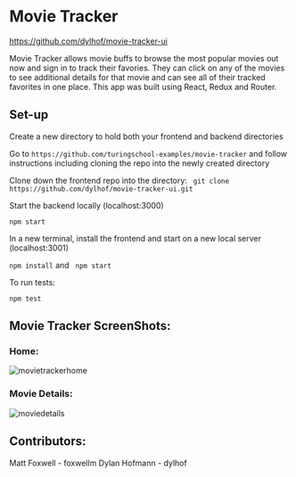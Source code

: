 # Movie Tracker

https://github.com/dylhof/movie-tracker-ui

Movie Tracker allows movie buffs to browse the most popular movies out now and sign in to track their favories.  They can click on any of the movies to see additional details for that movie and can see all of their tracked favorites in one place. This app was built using React, Redux and Router.

## Set-up
Create a new directory to hold both your frontend and backend directories

Go to `https://github.com/turingschool-examples/movie-tracker` and follow instructions including cloning the repo into the newly created directory

Clone down the frontend repo into the directory: 
` git clone https://github.com/dylhof/movie-tracker-ui.git`

Start the backend locally (localhost:3000)

` npm start `

In a new terminal, install the frontend and start on a new local server (localhost:3001)

` npm install ` and ` npm start`

To run tests: 

` npm test `

## Movie Tracker ScreenShots:

### Home:
![movietrackerhome](https://user-images.githubusercontent.com/37079656/52313901-8b7e6000-296d-11e9-8258-91ee4c635e6a.png)
### Movie Details:
![moviedetails](https://user-images.githubusercontent.com/37079656/52313929-abae1f00-296d-11e9-97a9-eafe0dc2554f.png)

## Contributors:
Matt Foxwell - foxwellm
Dylan Hofmann - dylhof

